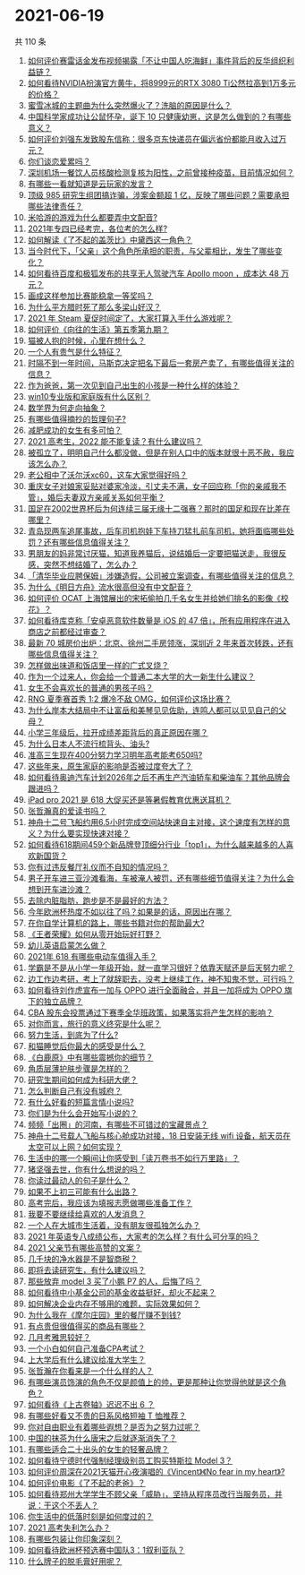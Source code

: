 # 2021-06-19

共 110 条

<!-- BEGIN -->
<!-- 最后更新时间 Sat Jun 19 2021 13:07:32 GMT+0800 (China Standard Time) -->

1. [如何评价赛雷话金发布视频揭露「不让中国人吃海鲜」事件背后的反华组织利益链？](https://www.zhihu.com/question/465827983)
2. [如何看待NVIDIA扮演官方黄牛，将8999元的RTX 3080
   Ti公然拉高到1万多元的价格？](https://www.zhihu.com/question/465351692)
3. [蜜雪冰城的主题曲为什么突然爆火了？洗脑的原因是什么？](https://www.zhihu.com/question/464996660)
4. [中国科学家成功让公鼠怀孕，诞下 10
   只健康幼崽，这是怎么做到的？有哪些意义？](https://www.zhihu.com/question/465862552)
5. [如何评价刘强东发致股东信称：很多京东快递员在偏远省份都能月收入过万元？](https://www.zhihu.com/question/465738678)
6. [你们谈恋爱累吗？](https://www.zhihu.com/question/399471584)
7. [深圳机场一餐饮人员核酸检测复核为阳性，之前曾接种疫苗，目前情况如何？](https://www.zhihu.com/question/465742318)
8. [有哪些一看就知道是云玩家的发言？](https://www.zhihu.com/question/458895664)
9. [顶级 985 研究生组团搞诈骗，涉案金额超 1
   亿，反映了哪些问题？需要承担哪些法律责任？](https://www.zhihu.com/question/465557339)
10. [米哈游的游戏为什么都要弄中文配音?](https://www.zhihu.com/question/464834809)
11. [2021年专四已经考完，各位考的怎么样?](https://www.zhihu.com/question/465911645)
12. [如何解读《了不起的盖茨比》中黛西这一角色？](https://www.zhihu.com/question/464349748)
13. [当今时代下，「父亲」这个角色所承担的职责，与父辈相比，发生了哪些变化？](https://www.zhihu.com/question/464399707)
14. [如何看待百度和极狐发布的共享无人驾驶汽车 Apollo moon ，成本达 48
    万元？](https://www.zhihu.com/question/465491193)
15. [画成这样参加比赛能稳拿一等奖吗？](https://www.zhihu.com/question/460339045)
16. [为什么平方腊时死了那么多梁山好汉？](https://www.zhihu.com/question/459476694)
17. [2021 年 Steam 夏促时间定了，大家打算入手什么游戏呢？](https://www.zhihu.com/question/456973633)
18. [如何评价《向往的生活》第五季第九期？](https://www.zhihu.com/question/465821181)
19. [猫被人抱的时候，心里在想什么？](https://www.zhihu.com/question/463390158)
20. [一个人有贵气是什么特征？](https://www.zhihu.com/question/61071183)
21. [时隔不到一年时间，马斯克决定把名下最后一套房产卖了，有哪些值得关注的信息？](https://www.zhihu.com/question/465124442)
22. [作为爸爸，第一次见到自己出生的小孩是一种什么样的体验？](https://www.zhihu.com/question/352453251)
23. [win10专业版和家庭版有什么区别？](https://www.zhihu.com/question/51633999)
24. [数学界为何走向抽象？](https://www.zhihu.com/question/389083941)
25. [有哪些值得摘抄的哲理句子?](https://www.zhihu.com/question/431469321)
26. [减肥成功的女生有多可怕？](https://www.zhihu.com/question/286406704)
27. [2021 高考生，2022 能不能复读？有什么建议吗？](https://www.zhihu.com/question/406923647)
28. [被孤立了，明明自己什么都没做，但是在别人口中的版本就很十恶不赦，我应该怎么办？](https://www.zhihu.com/question/462683611)
29. [老公相中了沃尔沃xc60，这车大家觉得好吗？](https://www.zhihu.com/question/423496101)
30. [重庆女子对娘家妥贴对婆家冷淡，引丈夫不满，女子回应称「你的亲戚我不管」，婚后夫妻双方亲戚关系如何平衡？](https://www.zhihu.com/question/465303509)
31. [国足在2002世界杯后为何连续三届无缘十二强赛？那时的国足和现在比差在哪里？](https://www.zhihu.com/question/465257051)
32. [青岛现两车追尾事故，后车司机抱娃下车持刀猛扎前车司机，她将面临哪些处罚？还有哪些信息值得关注？](https://www.zhihu.com/question/465539331)
33. [男朋友的妈非常讨厌猫，知道我养猫后，说结婚后一定要把猫送走，我很反感，突然不想结婚了，怎么办？](https://www.zhihu.com/question/458232041)
34. [「清华毕业应聘保姆」涉嫌造假，公司被立案调查，有哪些值得关注的信息？](https://www.zhihu.com/question/465302863)
35. [为什么《明日方舟》流水很高但没有中文配音？](https://www.zhihu.com/question/456723907)
36. [如何评价 OCAT
    上海馆展出的宋拓偷拍几千名女生并给她们排名的影像《校花》？](https://www.zhihu.com/question/464804506)
37. [如何看待库克称「安卓恶意软件数量是 iOS 的 47
    倍」，所有应用程序在进入商店之前都经过审查？](https://www.zhihu.com/question/465597634)
38. [最新 70 城房价出炉：北京、徐州二手房领涨，深圳近 2
    年来首次转跌，还有哪些信息值得关注？](https://www.zhihu.com/question/465523037)
39. [怎样做出味道和饭店里一样的广式叉烧？](https://www.zhihu.com/question/39424451)
40. [作为一个过来人，你会给一个普通二本大学的大一新生什么建议？](https://www.zhihu.com/question/344637747)
41. [女生不会喜欢长的普通的男孩子吗？](https://www.zhihu.com/question/463537285)
42. [RNG 夏季赛首秀 1:2 爆冷不敌 OMG，如何评价这场比赛？](https://www.zhihu.com/question/465769063)
43. [为什么岸本大结局中不让富岳和美琴见见佐助，连鸣人都可以见见自己的父母？](https://www.zhihu.com/question/463875382)
44. [小学三年级后，拉开成绩差距背后的真正原因在哪？](https://www.zhihu.com/question/459347986)
45. [为什么日本人不流行梳背头、油头?](https://www.zhihu.com/question/335817516)
46. [准高三生现在400分努力学习明年高考能考650吗?](https://www.zhihu.com/question/464324966)
47. [这些年来，原生家庭的影响是否被过度夸大了？](https://www.zhihu.com/question/465550203)
48. [如何看待奥迪汽车计划2026年之后不再生产汽油轿车和柴油车？其他品牌会跟进吗？](https://www.zhihu.com/question/465729299)
49. [iPad pro 2021 是 618
    大促买还是等暑假教育优惠送耳机？](https://www.zhihu.com/question/455896469)
50. [张哲瀚真的爱读书吗？](https://www.zhihu.com/question/464735151)
51. [神舟十二号飞船约用6.5小时完成空间站快速自主对接，这个速度有怎样的意义？为什么要实现快速对接？](https://www.zhihu.com/question/465622134)
52. [如何看待618期间459个新品牌登顶细分行业「top1」，为什么越来越多的人喜欢新国货？](https://www.zhihu.com/question/465576651)
53. [你有过违反餐厅礼仪而不自知的情况吗？](https://www.zhihu.com/question/465084914)
54. [男子开车进三亚沙滩看海，车被淹人被罚，还有哪些细节值得关注？为什么会想到开车进沙滩？](https://www.zhihu.com/question/465091122)
55. [去除内脏脂肪，跑步是不是最好的方法？](https://www.zhihu.com/question/427095682)
56. [今年欧洲杯热度不如以往了吗？如果是的话，原因出在哪？](https://www.zhihu.com/question/464561713)
57. [在你自学计算机的路上，哪些书籍对你的帮助最大?](https://www.zhihu.com/question/421913237)
58. [《王者荣耀》如何从零开始玩好打野？](https://www.zhihu.com/question/311865436)
59. [幼儿英语启蒙怎么做？](https://www.zhihu.com/question/284647318)
60. [2021年 618 有哪些电动车值得入手？](https://www.zhihu.com/question/459895976)
61. [学霸是不是从小学一年级开始，就一直学习很好？依靠天赋还是后天努力呢？](https://www.zhihu.com/question/463736962)
62. [边工作边考研，考上了就辞职去，没考上继续工作，神不知鬼不觉，可行吗？](https://www.zhihu.com/question/324039053)
63. [如何看待刘作虎宣布一加与 OPPO 进行全面融合，并且一加将成为 OPPO
    旗下的独立品牌？](https://www.zhihu.com/question/465399919)
64. [CBA
    股东会投票通过下赛季全华班政策，如果落实将产生怎样的影响？](https://www.zhihu.com/question/465741384)
65. [对你而言，旅行的意义终究是什么呢？](https://www.zhihu.com/question/463033557)
66. [努力生活，到底为了什么?](https://www.zhihu.com/question/463790191)
67. [和猫睡觉后你最大的感受是什么？](https://www.zhihu.com/question/450683482)
68. [《白鹿原》中有哪些震撼你的细节？](https://www.zhihu.com/question/414015136)
69. [角质层薄护肤步骤是怎样的？](https://www.zhihu.com/question/463821732)
70. [研究生期间如何成为科研大佬？](https://www.zhihu.com/question/458196603)
71. [怎么判断自己有没有城府？](https://www.zhihu.com/question/275606514)
72. [有什么好看的短篇言情小说吗?](https://www.zhihu.com/question/330388045)
73. [你们是为什么会开始写小说的？](https://www.zhihu.com/question/461225225)
74. [频频「出圈」的河南，有哪些不可错过的宝藏景点？](https://www.zhihu.com/question/465291795)
75. [神舟十二号载人飞船与核心舱成功对接，18 日安装无线 wifi
    设备，航天员在太空可以上网？如何实现？](https://www.zhihu.com/question/465721875)
76. [生活中的哪一个瞬间让你感受到「读万卷书不如行万里路」？](https://www.zhihu.com/question/465112962)
77. [猪坚强去世，你有什么想说的吗？](https://www.zhihu.com/question/465475186)
78. [你读过最动人的句子是什么？](https://www.zhihu.com/question/457277397)
79. [如果不上初三可能有什么出路？](https://www.zhihu.com/question/464755406)
80. [高考完后，我应该为填报志愿做哪些准备工作？](https://www.zhihu.com/question/463900577)
81. [我要不要继续给喜欢的人发消息？](https://www.zhihu.com/question/378353180)
82. [一个人在大城市生活着，没有朋友很孤独怎么办？](https://www.zhihu.com/question/33276612)
83. [2021 年英语专八成绩公布，大家考的怎么样？有什么可分享的吗？](https://www.zhihu.com/question/465569085)
84. [2021 父亲节有哪些高赞的文案？](https://www.zhihu.com/question/465116511)
85. [几千块的净水器是不是智商税？](https://www.zhihu.com/question/312697336)
86. [即将去读研究生，有什么建议吗？](https://www.zhihu.com/question/455377407)
87. [那些放弃 model 3 买了小鹏 P7 的人，后悔了吗？](https://www.zhihu.com/question/465497314)
88. [如何看待中小基金公司的基金收益挺好，却火不起来？](https://www.zhihu.com/question/465568314)
89. [如何解决企业内存不够用的难题，实际效果如何？](https://www.zhihu.com/question/465589982)
90. [为什么我在《摩尔庄园》里的餐厅赚不到钱?](https://www.zhihu.com/question/464607513)
91. [有点贵但很值得买的商品有哪些？](https://www.zhihu.com/question/23136740)
92. [几月考雅思较好？](https://www.zhihu.com/question/343303053)
93. [一个小白如何自己准备CPA考试？](https://www.zhihu.com/question/312410367)
94. [上大学后有什么建议给准大学生？](https://www.zhihu.com/question/49396543)
95. [张哲瀚在你看来是一个什么样的人？](https://www.zhihu.com/question/452636694)
96. [有哪些演员饰演的角色不仅是颜值上的帅，更是那种让你觉得他就是这个角色？](https://www.zhihu.com/question/464498742)
97. [如何看待《上古卷轴》迟迟不出 6 ？](https://www.zhihu.com/question/428760134)
98. [有哪些好看又不贵的日系风格短袖 T 恤推荐？](https://www.zhihu.com/question/267880033)
99. [你对自由职业有着哪些遐想？是否为之努力过呢？](https://www.zhihu.com/question/465140417)
100. [中国的抹茶为什么唐宋之后就逐渐消失了？](https://www.zhihu.com/question/22132630)
101. [有哪些适合二十出头的女生的轻奢品牌？](https://www.zhihu.com/question/50108354)
102. [如何看待宁德时代强制经理级别员工购买特斯拉 Model 3？](https://www.zhihu.com/question/465498143)
103. [如何评价周深在2021天猫开心夜演唱的《Vincent》《No fear in my
     heart》?](https://www.zhihu.com/question/465520401)
104. [如何评价电影《了不起的老爸》？](https://www.zhihu.com/question/452034545)
105. [如何看待郑州大学学生不顾父亲「威胁」，坚持从程序员改行当服务员，并说：干这个不丢人？](https://www.zhihu.com/question/465534726)
106. [你生活中的低落时刻是如何度过的？](https://www.zhihu.com/question/463532570)
107. [2021 高考失利怎么办？](https://www.zhihu.com/question/463989277)
108. [有哪些包装让你印象深刻？](https://www.zhihu.com/question/465430655)
109. [如何看待欧洲杯预选赛中国队3：1叙利亚队？](https://www.zhihu.com/question/465257936)
110. [什么牌子的脱毛膏好用呢？](https://www.zhihu.com/question/20299398)

<!-- END -->
